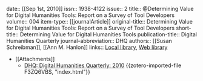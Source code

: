 date:: [[Sep 1st, 2010]]
issn:: 1938-4122
issue:: 2
title:: @Determining Value for Digital Humanities Tools: Report on a Survey of Tool Developers
volume:: 004
item-type:: [[journalArticle]]
original-title:: Determining Value for Digital Humanities Tools: Report on a Survey of Tool Developers
short-title:: Determining Value for Digital Humanities Tools
publication-title:: Digital Humanities Quarterly
journal-abbreviation:: DHQ
authors:: [[Susan Schreibman]], [[Ann M. Hanlon]]
links:: [Local library](zotero://select/groups/2386895/items/MK5DGHPF), [Web library](https://www.zotero.org/groups/2386895/items/MK5DGHPF)

- [[Attachments]]
	- [DHQ: Digital Humanities Quarterly: 2010](http://www.digitalhumanities.org/dhq/vol/4/2/index.html) {{zotero-imported-file F3ZQ6VBS, "index.html"}}